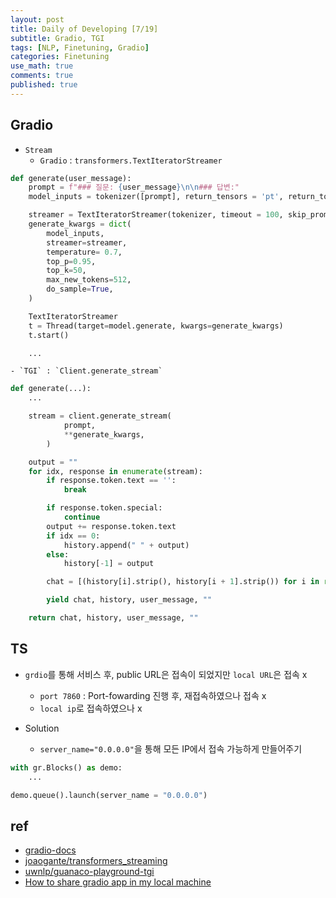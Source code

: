 ```yaml
---
layout: post
title: Daily of Developing [7/19]
subtitle: Gradio, TGI
tags: [NLP, Finetuning, Gradio]
categories: Finetuning
use_math: true
comments: true
published: true
---
```


## Gradio

- `Stream`
  - `Gradio` : `transformers.TextIteratorStreamer`

```python
def generate(user_message):
    prompt = f"### 질문: {user_message}\n\n### 답변:"
    model_inputs = tokenizer([prompt], return_tensors = 'pt', return_token_type_ids = False).to('cuda')

    streamer = TextIteratorStreamer(tokenizer, timeout = 100, skip_prompt = True, skip_special_tokens = True)
    generate_kwargs = dict(
        model_inputs,
        streamer=streamer,
        temperature= 0.7,
        top_p=0.95,
        top_k=50,
        max_new_tokens=512,
        do_sample=True,
    )

    TextIteratorStreamer    
    t = Thread(target=model.generate, kwargs=generate_kwargs)
    t.start()

    ...
```
    - `TGI` : `Client.generate_stream`

```python
def generate(...):
    ...

    stream = client.generate_stream(
            prompt,
            **generate_kwargs,
        )

    output = ""
    for idx, response in enumerate(stream):
        if response.token.text == '':
            break

        if response.token.special:
            continue
        output += response.token.text
        if idx == 0:
            history.append(" " + output)
        else:
            history[-1] = output

        chat = [(history[i].strip(), history[i + 1].strip()) for i in range(0, len(history) - 1, 2)]

        yield chat, history, user_message, ""

    return chat, history, user_message, ""
```

## TS

- `grdio`를 통해 서비스 후, public URL은 접속이 되었지만 `local URL`은 접속 x
  - `port 7860` : Port-fowarding 진행 후, 재접속하였으나 접속 x
  - `local ip`로 접속하였으나 x

- Solution
  - `server_name="0.0.0.0"`을 통해 모든 IP에서 접속 가능하게 만들어주기

```python
with gr.Blocks() as demo:
    ...

demo.queue().launch(server_name = "0.0.0.0")
```

## ref

- [gradio-docs](https://www.gradio.app/docs/interface)
- [joaogante/transformers_streaming](https://huggingface.co/spaces/joaogante/transformers_streaming/blob/main/app.py#L67)
- [uwnlp/guanaco-playground-tgi](https://huggingface.co/spaces/uwnlp/guanaco-playground-tgi/blob/main/app.py)
- [How to share gradio app in my local machine](https://discuss.huggingface.co/t/how-to-share-gradio-app-in-my-local-machine/37979)